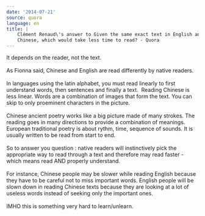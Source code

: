 ```yaml
---
date: '2014-07-21'
source: quora
language: en
title: |
    Clément Renaud\'s answer to Given the same exact text in English and
    Chinese, which would take less time to read? - Quora
---
```


It depends on the reader, not the text.\
\
As Fionna said, Chinese and English are read differently by native
readers.\
\
In languages using the latin alphabet, you must read linearly to first
understand words, then sentences and finally a text.  Reading Chinese is
less linear. Words are a combination of images that form the text. You
can skip to only proeminent characters in the picture.\
\
Chinese ancient poetry works like a big picture made of many strokes.
The reading goes in many directions to provide a combination of
meanings. European traditional poetry is about rythm, time, sequence of
sounds. It is usually written to be read from start to end.\
 \
So to answer you question : native readers will instinctively pick the
appropriate way to read through a text and therefore may read faster -
which means read AND properly understand.\
\
For instance, Chinese people may be slower while reading English because
they have to be careful not to miss important words. English people will
be slown down in reading Chinese texts because they are looking at a lot
of useless words instead of seeking only the important ones.\
\
IMHO this is something very hard to learn/unlearn.
